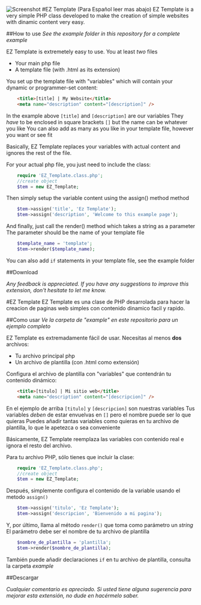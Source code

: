 ![Screenshot](http://i.imgur.com/nuIFwxr.png)
#EZ Template (Para Español leer mas abajo)
EZ Template is a very simple PHP class developed to make the creation of simple websites with dinamic content very easy.

##How to use
*See the example folder in this repository for a complete example*

EZ Template is extremetely easy to use.
You at least *two* files
* Your main php file
* A template file (with .html as its extension)

You set up the template file with "variables" which will contain your dynamic or programmer-set content:

```html
	<title>[title] | My Website</title>
	<meta name="description" content="[description]" />
```

In the example above ```[title]``` and ```[description]``` are our variables
They *have* to be enclosed in square brackets ```[]``` but the name can be whatever you like
You can also add as many as you like in your template file, however you want or see fit

Basically, EZ Template replaces your variables with actual content and ignores the rest of the file.

For your actual php file, you just need to include the class:

```php
	require 'EZ_Template.class.php';
	//create object
	$tem = new EZ_Template;
```

Then simply setup the variable content using the assign() method method

```php
	$tem->assign('title', 'Ez Template');
	$tem->assign('description', 'Welcome to this example page');
```

And finally, just call the render() method which takes a string as a parameter
The parameter should be the name of your template file

```php
	$template_name = 'template';
	$tem->render($template_name);
```

You can also add ```if``` statements in your template file, see the example folder

##Download

*Any feedback is appreciated. If you have any suggestions to improve this extension, don't hesitate to let me know.*


#EZ Template
EZ Template es una clase de PHP desarrolada para hacer la creacion de paginas web simples con contenido dinamico facil y rapido.

##Como usar
*Ve la carpeta de "example" en este repositorio para un ejemplo completo*

EZ Template es extremadamente fácil de usar.
Necesitas al menos **dos** archivos:
* Tu archivo principal php
* Un archivo de plantilla (con .html como extensión)

Configura el archivo de plantilla con "variables" que contendrán tu contenido dinámico:

```html
	<title>[titulo] | Mi sitio web</title>
	<meta name="description" content="[descripcion]" />
```

En el ejemplo de arriba ```[titulo]``` y ```[descripcion]``` son nuestras variables
Tus variables *deben* de estar envuelvas en ```[]``` pero el nombre puede ser lo que quieras
Puedes añadir tantas variables como quieras en tu archivo de plantilla, lo que le apetezca o sea conveniente

Básicamente, EZ Template reemplaza las variables con contenido real e ignora el resto del archivo.

Para tu archivo PHP, sólo tienes que incluir la clase:

```php
	require 'EZ_Template.class.php';
	//create object
	$tem = new EZ_Template;
```

Después, simplemente configura el contenido de la variable usando el metodo ```assign()```

```php
	$tem->assign('titulo', 'Ez Template');
	$tem->assign('descripcion', 'Bienvenido a mi pagina');
```

Y, por último, llama al método ```render()``` que toma como parámetro un *string*
El parámetro debe ser el nombre de tu archivo de plantilla

```php
	$nombre_de_plantilla = 'plantilla';
	$tem->render($nombre_de_plantilla);
```

También puede añadir declaraciones ```if``` en tu archivo de plantilla, consulta la carpeta *example*

##Descargar

*Cualquier comentario es apreciado. Si usted tiene alguna sugerencia para mejorar esta extensión, no dude en hacérmelo saber.*